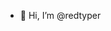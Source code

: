 - 👋 Hi, I’m @redtyper


<!---
redtyper/redtyper is a ✨ special ✨ repository because its `README.md` (this file) appears on your GitHub profile.
You can click the Preview link to take a look at your changes.
--->
